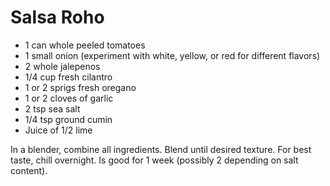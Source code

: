 # Salsa Roho

* 1 can whole peeled tomatoes
* 1 small onion (experiment with white, yellow, or red for different flavors)
* 2 whole jalepenos
* 1/4 cup fresh cilantro
* 1 or 2 sprigs fresh oregano
* 1 or 2 cloves of garlic
* 2 tsp sea salt
* 1/4 tsp ground cumin
* Juice of 1/2 lime








In a blender, combine all ingredients. Blend until desired texture. For best taste, chill overnight. Is good for 1 week (possibly 2 depending on salt content).




